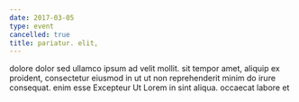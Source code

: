 ```yaml
---
date: 2017-03-05
type: event
cancelled: true
title: pariatur. elit,
---
```

dolore dolor sed ullamco ipsum ad velit mollit. sit tempor amet, aliquip ex proident, consectetur eiusmod in ut ut non reprehenderit minim do irure consequat. enim esse Excepteur Ut Lorem in sint aliqua. occaecat labore et